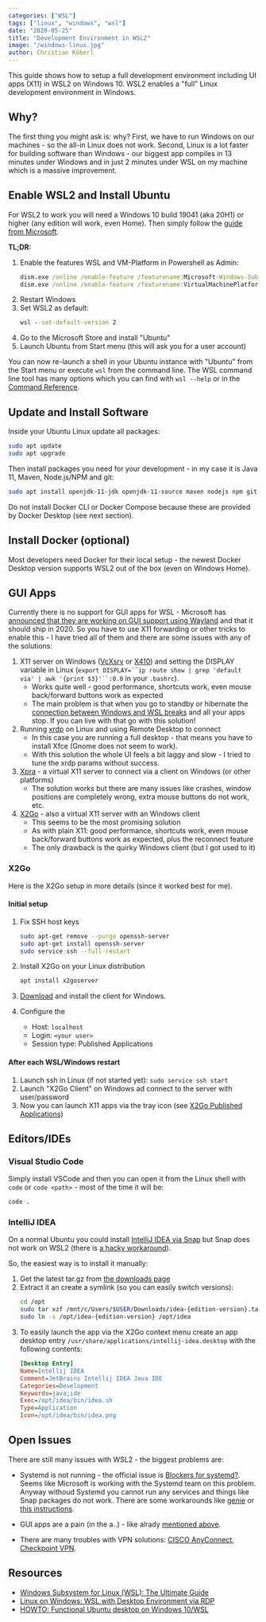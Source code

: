 ```yaml
---
categories: ["WSL"]
tags: ["linux", "windows", "wsl"]
date: "2020-05-25"
title: "Development Environment in WSL2"
image: "/windows-linux.jpg"
author: Christian Köberl
---
```


This guide shows how to setup a full development environment including UI apps (X11) in WSL2 on Windows 10. WSL2 enables a "full" Linux development environment in Windows.

<!--more-->

## Why?

The first thing you might ask is: why? First, we have to run Windows on our machines - so the all-in Linux does not work. Second, Linux is a lot faster for building software than Windows - our biggest app compiles in 13 minutes under Windows and in just 2 minutes under WSL on my machine which is a massive improvement.

## Enable WSL2 and Install Ubuntu

For WSL2 to work you will need a Windows 10 build 19041 (aka 20H1) or higher (any edition will work, even Home). Then simply follow the [guide from Microsoft](https://docs.microsoft.com/en-us/windows/wsl/wsl2-install "Windows Subsystem for Linux Installation Guide for Windows 10").

**TL;DR:**

1. Enable the features WSL and VM-Platform in Powershell as Admin:
   ```cmd
   dism.exe /online /enable-feature /featurename:Microsoft-Windows-Subsystem-Linux /all /norestart
   dism.exe /online /enable-feature /featurename:VirtualMachinePlatform /all /norestart
   ```
2. Restart Windows
3. Set WSL2 as default:
   ```cmd
   wsl --set-default-version 2
   ```
4. Go to the Microsoft Store and install "Ubuntu"
5. Launch Ubuntu from Start menu (this will ask you for a user account)

You can now re-launch a shell in your Ubuntu instance with "Ubuntu" from the Start menu or execute `wsl` from the command line. The WSL command line tool has many options which you can find with `wsl --help` or in the [Command Reference](https://docs.microsoft.com/en-us/windows/wsl/reference).

## Update and Install Software

Inside your Ubuntu Linux update all packages:

```bash
sudo apt update
sudo apt upgrade
```

Then install packages you need for your development - in my case it is Java 11, Maven, Node.js/NPM and git:

```bash
sudo apt install openjdk-11-jdk openjdk-11-source maven nodejs npm git
```

Do not install Docker CLI or Docker Compose because these are provided by Docker Desktop (see next section).

## Install Docker (optional)

Most developers need Docker for their local setup - the newest Docker Desktop version supports WSL2 out of the box (even on Windows Home).

## GUI Apps

Currently there is no support for GUI apps for WSL - Microsoft has [announced that they are working on GUI support using Wayland](https://devblogs.microsoft.com/commandline/the-windows-subsystem-for-linux-build-2020-summary/#wsl-gui) and that it should ship in 2020. So you have to use X11 forwarding or other tricks to enable this - I have tried all of them and there are some issues with any of the solutions:

1. X11 server on Windows ([VcXsrv](https://sourceforge.net/projects/vcxsrv/) or [X410](https://x410.dev/)) and setting the DISPLAY variable in Linux (`export DISPLAY=``ip route show | grep 'default via' | awk '{print $3}'``:0.0` in your `.bashrc`).
   * Works quite well - good performance, shortcuts work, even mouse back/forward buttons work as expected
   * The main problem is that when you go to standby or hibernate the [connection between Windows and WSL breaks](https://superuser.com/questions/1474559/wsl2-x11-programs-disappear) and all your apps stop. If you can live with that  go with this solution!
2. Running [xrdp](http://xrdp.org/) on Linux and using Remote Desktop to connect
   * In this case you are running a full desktop - that means you have to install Xfce (Gnome does not seem to work).
   * With this solution the whole UI feels a bit laggy and slow - I tried to tune the xrdp params without success.
3. [Xpra](http://xpra.org/) - a virtual X11 server to connect via a client on Windows (or other platforms)
   * The solution works but there are many issues like crashes, window positions are completely wrong, extra mouse buttons do not work, etc.
4. [X2Go](https://wiki.x2go.org/) - also a virtual X11 server with an Windows client
   * This seems to be the most promising solution
   * As with plain X11: good performance, shortcuts work, even mouse back/forward buttons work as expected, plus the reconnect feature
   * The only drawback is the quirky Windows client (but I got used to it)

### X2Go

Here is the X2Go setup in more details (since it worked best for me).

#### Initial setup

1. Fix SSH host keys
   ```bash
   sudo apt-get remove --purge openssh-server
   sudo apt-get install openssh-server
   sudo service ssh --full-restart
   ```

2. Install X2Go on your Linux distribution
   ```bash
   apt install x2goserver
   ```

3. [Download](https://code.x2go.org/releases/) and install the client for Windows.

4. Configure the 
   * Host: `localhost`
   * Login: `<your user>`
   * Session type: Published Applications

#### After each WSL/Windows restart

1. Launch ssh in Linux (if not started yet): `sudo service ssh start`
2. Launch "X2Go Client" on Windows ad connect to the server with user/password
3. Now you can launch X11 apps via the tray icon (see [X2Go Published Applications](https://wiki.x2go.org/doku.php/wiki:advanced:published-applications))

## Editors/IDEs

### Visual Studio Code

Simply install VSCode and then you can open it from the Linux shell with `code` or `code <path>` - most of the time it will be:
```bash
code .
```

### IntelliJ IDEA

On a normal Ubuntu you could install [IntelliJ IDEA via Snap](https://snapcraft.io/search?q=intellij) but Snap does not work on WSL2 (there is [a hacky workaround](https://discourse.ubuntu.com/t/using-snapd-in-wsl2/12113)).

So, the easiest way is to install it manually:

1. Get the latest tar.gz from [the downloads page](https://www.jetbrains.com/idea/download/index.html#section=linux)
2. Extract it an create a symlink (so you can easily switch versions):
   ```bash
   cd /opt
   sudo tar xzf /mnt/c/Users/$USER/Downloads/idea-{edition-version}.tar.gz
   sudo ln -s /opt/idea-{edition-version} /opt/idea
   ```
3. To easily launch the app via the X2Go context menu create an app desktop entry `/usr/share/applications/intellij-idea.desktop` with the following contents:
   ```ini
   [Desktop Entry]
   Name=Intellij IDEA
   Comment=JetBrains Intellij IDEA Java IDE
   Categories=Development
   Keywords=java;ide
   Exec=/opt/idea/bin/idea.sh
   Type=Application
   Icon=/opt/idea/bin/idea.png
   ```

## Open Issues

There are still many issues with WSL2 - the biggest problems are:

* Systemd is not running - the official issue is [Blockers for systemd?](https://github.com/microsoft/WSL/issues/994). Seems like Microsoft is working with the Systemd team on this problem. Anyway withoud Systemd you cannot run any services and things like Snap packages do not work. There are some workarounds like [genie](https://github.com/arkane-systems/genie) or [this instructions](https://forum.snapcraft.io/t/running-snaps-on-wsl2-insiders-only-for-now/13033).

* GUI apps are a pain (in the a..) - like alrady [mentioned above](#gui-apps).

* There are many troubles with VPN solutions: [CISCO AnyConnect](https://github.com/microsoft/WSL/issues/4277), [Checkpoint VPN](https://github.com/microsoft/WSL/issues/4246).

## Resources

* [Windows Subsystem for Linux (WSL): The Ultimate Guide](https://adamtheautomator.com/windows-subsystem-for-linux/ "Windows Subsystem for Linux (WSL): The Ultimate Guide")
* [Linux on Windows: WSL with Desktop Environment via RDP](https://dev.to/darksmile92/linux-on-windows-wsl-with-desktop-environment-via-rdp-522g)
* [HOWTO: Functional Ubuntu desktop on Windows 10/WSL](https://eising.wordpress.com/2018/11/05/howto-functional-ubuntu-desktop-on-windows-10-wsl/)
